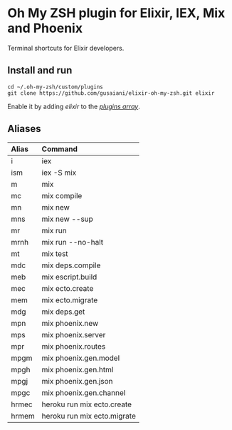 # Oh My ZSH plugin for Elixir, IEX, Mix and Phoenix

Terminal shortcuts for Elixir developers.

## Install and run
```
cd ~/.oh-my-zsh/custom/plugins
git clone https://github.com/gusaiani/elixir-oh-my-zsh.git elixir
```

Enable it by adding _elixir_ to the [_plugins array_](https://github.com/robbyrussell/oh-my-zsh/blob/master/templates/zshrc.zsh-template#L48).

## Aliases

| Alias               | Command                      |
|:--------------------|:-----------------------------|
| i                   | iex                          |
| ism                 | iex -S mix                   |
| m                   | mix                          |
| mc                  | mix compile                  |
| mn                  | mix new                      |
| mns                 | mix new --sup                |
| mr                  | mix run                      |
| mrnh                | mix run --no-halt            |
| mt                  | mix test                     |
| mdc                 | mix deps.compile             |
| meb                 | mix escript.build            |
| mec                 | mix ecto.create              |
| mem                 | mix ecto.migrate             |
| mdg                 | mix deps.get                 |
| mpn                 | mix phoenix.new              |
| mps                 | mix phoenix.server           |
| mpr                 | mix phoenix.routes           |
| mpgm                | mix phoenix.gen.model        |
| mpgh                | mix phoenix.gen.html         |
| mpgj                | mix phoenix.gen.json         |
| mpgc                | mix phoenix.gen.channel      |
| hrmec               | heroku run mix ecto.create   |
| hrmem               | heroku run mix ecto.migrate  |
